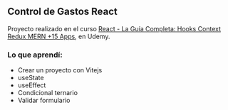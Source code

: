 ## Control de Gastos React

Proyecto realizado en el curso [React - La Guía Completa: Hooks Context Redux MERN +15 Apps](https://www.udemy.com/course/react-de-principiante-a-experto-creando-mas-de-10-aplicaciones/), en Udemy.

### Lo que aprendí:
- Crear un proyecto con Vitejs
- useState
- useEffect
- Condicional ternario
- Validar formulario